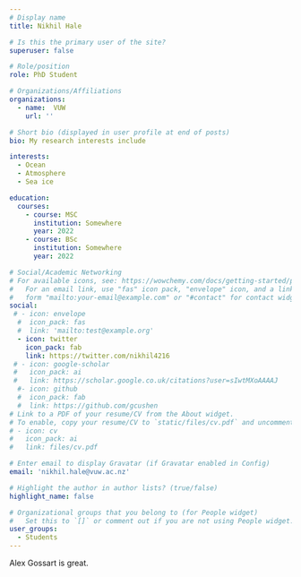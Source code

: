 ```yaml
---
# Display name
title: Nikhil Hale

# Is this the primary user of the site?
superuser: false

# Role/position
role: PhD Student

# Organizations/Affiliations
organizations:
  - name:  VUW 
    url: ''

# Short bio (displayed in user profile at end of posts)
bio: My research interests include 

interests:
  - Ocean
  - Atmosphere
  - Sea ice

education:
  courses:
    - course: MSC
      institution: Somewhere
      year: 2022
    - course: BSc 
      institution: Somewhere
      year: 2022

# Social/Academic Networking
# For available icons, see: https://wowchemy.com/docs/getting-started/page-builder/#icons
#   For an email link, use "fas" icon pack, "envelope" icon, and a link in the
#   form "mailto:your-email@example.com" or "#contact" for contact widget.
social:
 # - icon: envelope
  #  icon_pack: fas
  #  link: 'mailto:test@example.org'
  - icon: twitter
    icon_pack: fab
    link: https://twitter.com/nikhil4216
 # - icon: google-scholar
 #   icon_pack: ai
 #   link: https://scholar.google.co.uk/citations?user=sIwtMXoAAAAJ
  #- icon: github
  #  icon_pack: fab
  #  link: https://github.com/gcushen
# Link to a PDF of your resume/CV from the About widget.
# To enable, copy your resume/CV to `static/files/cv.pdf` and uncomment the lines below.
# - icon: cv
#   icon_pack: ai
#   link: files/cv.pdf

# Enter email to display Gravatar (if Gravatar enabled in Config)
email: 'nikhil.hale@vuw.ac.nz'

# Highlight the author in author lists? (true/false)
highlight_name: false

# Organizational groups that you belong to (for People widget)
#   Set this to `[]` or comment out if you are not using People widget.
user_groups:
  - Students
---
```


Alex Gossart is great.